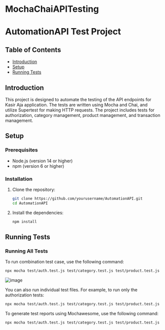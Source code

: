 # MochaChaiAPITesting

# AutomationAPI Test Project

## Table of Contents
- [Introduction](#introduction)
- [Setup](#setup)
- [Running Tests](#running-tests)

## Introduction
This project is designed to automate the testing of the API endpoints for Kasir Aja application. The tests are written using Mocha and Chai, and utilize Supertest for making HTTP requests. The project includes tests for authorization, category management, product management, and transaction management.

## Setup

### Prerequisites
- Node.js (version 14 or higher)
- npm (version 6 or higher)

### Installation
1. Clone the repository:
    ```sh
    git clone https://github.com/yourusername/AutomationAPI.git
    cd AutomationAPI
    ```

2. Install the dependencies:
    ```sh
    npm install
    ```

## Running Tests

### Running All Tests
To run combination test case, use the following command:
```sh
npx mocha test/auth.test.js test/category.test.js test/product.test.js --timeout 10000
```
![image](https://github.com/user-attachments/assets/e2eb7798-4e13-4c35-8ed0-7698d25602ba)

You can also run individual test files. For example, to run only the authorization tests:
```sh
npx mocha test/auth.test.js test/category.test.js test/product.test.js test/transaction.test.js --timeout 10000
```

To generate test reports using Mochawesome, use the following command:
```sh
npx mocha test/auth.test.js test/category.test.js test/product.test.js test/transaction.test.js --timeout 10000 --reporter mochawesome --reporter-options reportDir=reports,reportFilename=report,overwrite=false
```


